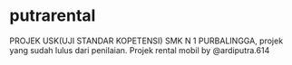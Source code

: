 # putrarental
PROJEK USK(UJI STANDAR KOPETENSI) SMK N 1 PURBALINGGA, projek yang sudah lulus dari penilaian. Projek rental mobil by @ardiputra.614
